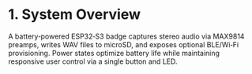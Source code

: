 # 1. System Overview

A battery‑powered ESP32‑S3 badge captures stereo audio via MAX9814 preamps, writes WAV files to microSD, and exposes optional BLE/Wi‑Fi provisioning. Power states optimize battery life while maintaining responsive user control via a single button and LED.
